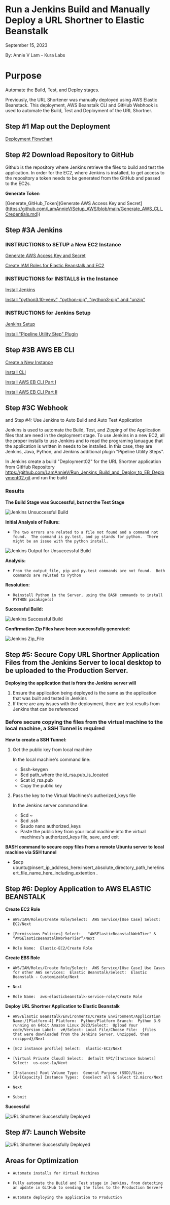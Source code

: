 # Run a Jenkins Build and Manually Deploy a URL Shortner to Elastic Beanstalk

September 15, 2023

By:  Annie V Lam - Kura Labs

# Purpose

Automate the Build, Test, and Deploy stages.

Previously, the URL Shortener was manually deployed using AWS Elastic Beanstack.  This deployment, AWS Beanstalk CLI and GitHub Webhook is used to automate the Build, Test and Deployment of the URL Shortner.

## Step #1 Map out the Deployment

[Deployment Flowchart](Images/Deployment_Pipeline.png)

## Step #2 Download Repository to GitHub

Github is the repository where Jenkins retrieve the files to build and test the application.  In order for the EC2, where Jenkins is installed, to get access to the repository a token needs to be generated from the GitHub and passed to the EC2s.

**Generate Token**

[Generate_GitHub_Token](Generate AWS Access Key and Secret](https://github.com/LamAnnieV/Setup_AWS/blob/main/Generate_AWS_CLI_Credentials.md))

## Step #3A Jenkins
### INSTRUCTIONS to SETUP a New EC2 Instance
[Generate AWS Access Key and Secret](https://github.com/LamAnnieV/Setup_AWS/blob/main/Generate_AWS_CLI_Credentials.md)

[Create IAM Roles for Elastic Beanstalk and EC2](https://github.com/LamAnnieV/Setup_AWS/blob/main/Create_AWS_IAM_Roles.md)

### INSTRUCTIONS for INSTALLS in the Instance
[Install Jenkins](https://github.com/LamAnnieV/Setup_AWS/blob/main/Create_AWS_IAM_Roles.md)

[Install "python3.10-venv", "python-pip", "python3-pip" and "unzip"](https://github.com/LamAnnieV/Setup_AWS/blob/main/Create_AWS_IAM_Roles.md)

### INSTRUCTIONS for Jenkins Setup
[Jenkins Setup](https://github.com/LamAnnieV/Setup_AWS/blob/main/Create_AWS_IAM_Roles.md)

[Install "Pipeline Utility Step" Plugin](https://github.com/LamAnnieV/Setup_AWS/blob/main/Create_AWS_IAM_Roles.md)


## Step #3B AWS EB CLI
[Create a New Instance](https://github.com/LamAnnieV/Setup_AWS/blob/main/Generate_AWS_CLI_Credentials.md)

[Install CLI](https://github.com/LamAnnieV/Setup_AWS/blob/main/Create_AWS_IAM_Roles.md)

[Install AWS EB CLI Part I](https://github.com/LamAnnieV/Setup_AWS/blob/main/Create_AWS_IAM_Roles.md)

[Install AWS EB CLI Part II](https://github.com/LamAnnieV/Setup_AWS/blob/main/Create_AWS_IAM_Roles.md)



## Step #3C Webhook


and Step #4:  Use Jenkins to Auto Build and Auto Test Application

Jenkins is used to automate the Build, Test, and Zipping of the Application files that are need in the deployment stage.  To use Jenkins in a new EC2, all the proper installs to use Jenkins and to read the programing lanuague that the application is written in needs to be installed. In this case, they are Jenkins, Java, Python, and Jenkins additional plugin "Pipeline Utility Steps".

In Jenkins create a build "Deployment02" for the URL Shortner application from GitHub Repository https://github.com/LamAnnieV/Run_Jenkins_Build_and_Deploy_to_EB_Deployment02.git and run the build







### Results

****The Build Stage was Successful, but not the Test Stage****

![Jenkins Unsuccessful Build](Images/Jenkins_Unsuccessful.png)

**Initial Analysis of Failure:**

-     The two errors are related to a file not found and a command not found.  The command is py.test, and py stands for python.  There might be an issue with the python install.

![Jenkins Output for Unsuccessful Build](Images/Jenkins_Output_Issues.png)

**Analysis:**
-     From the output file, pip and py.test commands are not found.  Both commands are related to Python

**Resolution:**

-     Reinstall Python in the Server, using the BASH commands to install PYTHON pacakage(s)

****Successful Build:****

![Jenkins Successful Build](Images/Jenkins_Success.png)

****Confirmation Zip Files have been successfully generated:****

![Jenkins Zip_File](Images/Jenkins_Confirmation_of_Zip_File.png)


## Step #5:  Secure Copy URL Shortner Application Files from the Jenkins Server to local desktop to be uploaded to the Production Server.  

****Deploying the application that is from the Jenkins server will****
1.  Ensure the application being deployed is the same as the application that was built and tested in Jenkins
2.  If there are any issues with the deployment, there are test results from Jenkins that can be referenced

### Before secure copying the files from the virtual machine to the local machine, a SSH Tunnel is required

**How to create a SSH Tunnel:**

1.  Get the public key from local machine
   
     In the local machine's command line:
    
     -   $ssh-keygen
     -   $cd path_where the id_rsa.pub_is_located
     -   $cat id_rsa.pub
     -    Copy the public key
  
2.  Pass the key to the Virtual Machines's autherized_keys file

     In the Jenkins server command line:

     -   $cd ~
     -   $cd .ssh
     -   $sudo nano authorized_keys
     -    Paste the public key from your local machine into the virtual machines's authorized_keys file, save, and exit

**BASH command to secure copy files from a remote Ubuntu server to local machine via SSH tunnel** 

-   $scp ubuntu@insert_ip_address_here:insert_absolute_directory_path_here/insert_file_name_here_including_extention .
   

## Step #6:  Deploy Application to AWS ELASTIC BEANSTALK

**Create EC2 Role**

-     AWS/IAM/Roles/Create Role/Select:  AWS Service/[Use Case] Select:  EC2/Next
-     [Permissions Policies] Select:   "AWSElasticBeanstalkWebTier" & “AWSElasticBeanstalkWorkerTier”/Next
-     Role Name:  Elastic-EC2/Create Role

**Create EBS Role**

-     AWS/IAM/Roles/Create Role/Select:  AWS Service/[Use Case] Use Cases for other AWS services:  Elastic Beanstalk/Select:  Elastic Beanstalk - Customizable/Next
-     Next
-     Role Name:  aws-elasticbeanstalk-service-role/Create Role

**Deploy URL Shortner Application to Elastic Beanstalk**

-     AWS/Elastic Beanstalk/Environments/Create Environment/Application Name:/[Platform-4] Platform:  Python/Platform Branch:  Python 3.9 running on 64bit Amazon Linux 2023/Select:  Upload Your code/Version Label:  v#/Select: Local File/Choose File:  {files that were downloaded from the Jenkins Server, Unzipped, then rezipped}/Next
-     [EC2 instance profile] Select:  Elastic-EC2/Next
-     [Virtual Private Cloud] Select:  default VPC/[Instance Subnets] Select:  us-east-1a/Next
-     [Instances] Root Volume Type:  General Purpose (SSD)/Size:  10/[Capacity] Instance Types:  Deselect all & Select t2.micro/Next
-     Next
-     Submit
  
**Successful**

![URL Shortener Successfully Deployed](Images/EBS_Results.png)
 
## Step #7:  Launch Website

![URL Shortener Successfully Deployed](Images/URL_Shortner.png)
            
## Areas for Optimization
-     Automate installs for Virtual Machines
-     Fully automate the Build and Test stage in Jenkins, from detecting an update in GitHub to sending the files to the Production Server+
-     Automate deploying the application to Production
  

  
